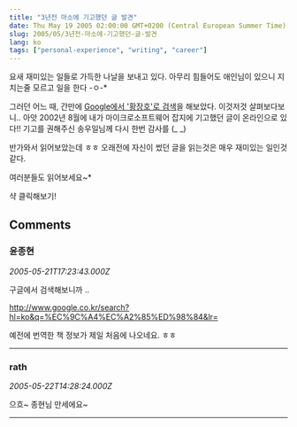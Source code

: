 ```yaml
---
title: "3년전 마소에 기고했던 글 발견"
date: Thu May 19 2005 02:00:00 GMT+0200 (Central European Summer Time)
slug: 2005/05/3년전-마소에-기고했던-글-발견
lang: ko
tags: ["personal-experience", "writing", "career"]
---
```


요새 재미있는 일들로 가득한 나날을 보내고 있다.
아무리 힘들어도 애인님이 있으니 지치는줄 모르고 일을 한다 -ㅇ-*

그러던 어느 때, 간만에 [Google에서 '황장호'로 검색](http://www.google.co.kr/search?hl=ko&newwindow=1&q=%ED%99%A9%EC%9E%A5%ED%98%B8)을 해보았다.
이것저것 살펴보다보니.. 아앗 2002년 8월에 내가 마이크로소프트웨어 잡지에
기고했던 글이 온라인으로 있다!! 기고를 권해주신 송우일님께 다시 한번 감사를 (_ _)

반가와서 읽어보았는데 ㅎㅎ 오래전에 자신이 썼던 글을 읽는것은 매우
재미있는 일인것 같다.

여러분들도 읽어보세요~*

샥  클릭해보기!

## Comments

### 윤종현
*2005-05-21T17:23:43.000Z*

구글에서 검색해보니까 .. 

http://www.google.co.kr/search?hl=ko&q=%EC%9C%A4%EC%A2%85%ED%98%84&lr=

예전에 번역한 책 정보가 제일 처음에 나오네요. ㅎㅎ

---

### rath
*2005-05-22T14:28:24.000Z*

으흐~ 종현님 만세에요~

---
